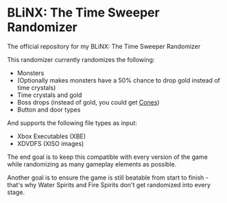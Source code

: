 # BLiNX: The Time Sweeper Randomizer
The official repository for my BLiNX: The Time Sweeper Randomizer

This randomizer currently randomizes the following:
- Monsters
- (Optionally makes monsters have a 50% chance to drop gold instead of time crystals)
- Time crystals and gold
- Boss drops (instead of gold, you could get [Cones](https://github.com/user-attachments/assets/ebd2cdcc-1d69-4537-9d64-909325b358f0))
- Button and door types

And supports the following file types as input:
- Xbox Executables (XBE)
- XDVDFS (XISO images)

The end goal is to keep this compatible with every version of the game while randomizing as many gameplay elements as possible.

Another goal is to ensure the game is still beatable from start to finish - that's why Water Spirits and Fire Spirits don't get randomized into every stage.
